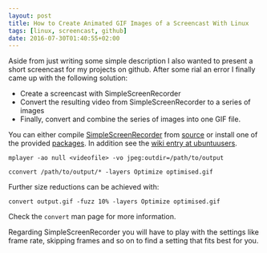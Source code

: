 ```yaml
---
layout: post
title: How to Create Animated GIF Images of a Screencast With Linux
tags: [linux, screencast, github]
date: 2016-07-30T01:40:55+02:00
---
```


Aside from just writing some simple description I also wanted to present a short screencast for my projects on github. After some rial an error I finally came up with the following solution:

- Create a screencast with SimpleScreenRecorder
- Convert the resulting video from SimpleScreenRecorder to a series of images
- Finally, convert and combine the series of images into one GIF file.

You can either compile [SimpleScreenRecorder](http://www.maartenbaert.be/simplescreenrecorder/) from [source](https://github.com/MaartenBaert/ssr) or install one of the provided [packages](http://www.maartenbaert.be/simplescreenrecorder/#download). In addition see the [wiki entry at ubuntuusers](https://wiki.ubuntuusers.de/SimpleScreenRecorder/).

    mplayer -ao null <videofile> -vo jpeg:outdir=/path/to/output

    cconvert /path/to/output/* -layers Optimize optimised.gif
    
Further size reductions can be achieved with:
    
    convert output.gif -fuzz 10% -layers Optimize optimised.gif
    
Check the `convert` man page for more information.

Regarding SimpleScreenRecorder you will have to play with the settings like frame rate, skipping frames and so on to find a setting that fits best for you.

